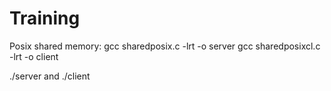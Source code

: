 # Training
Posix shared memory:
gcc sharedposix.c -lrt -o server
gcc sharedposixcl.c -lrt -o client

./server and ./client
